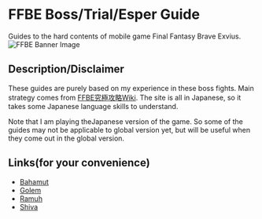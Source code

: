 # FFBE Boss/Trial/Esper Guide
Guides to the hard contents of mobile game Final Fantasy Brave Exvius.  
![FFBE Banner Image](http://i0.wp.com/ffspain.com/wp-content/uploads/2016/07/FFBE.png?fit=1067%2C600)

## Description/Disclaimer
These guides are purely based on my experience in these boss fights. Main strategy comes from [FFBE究極攻略Wiki](https://altema.jp/ffbe/). The site is all in Japanese, so it takes some Japanese language skills to understand.  

Note that I am playing theJapanese version of the game. So some of the guides may not be applicable to global version yet, but will be useful when they come out in the global version.

## Links(for your convenience)
* [Bahamut](bahamut.md)
* [Golem](golem.md)
* [Ramuh](ramuh.md)
* [Shiva](shiva.md)